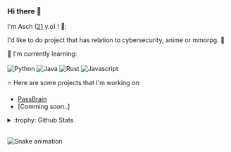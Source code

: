 ### Hi there 👋

I'm Asch ([21](https://github.com/Asch-sys/Asch-sys/blob/bdd765f4723db204e70157204882dcd00fa97855/hello_world.txt) y.o) ! 👀:

I'd like to do project that has relation to cybersecurity, anime or mmorpg. :ghost:

:page_with_curl: I'm currently learning: 
<br><br>
![Python](https://img.shields.io/badge/python-%233776AB.svg?style=for-the-badge&logo=python&logoColor=white)
![Java](https://img.shields.io/badge/Java-ED8B00?style=for-the-badge&logo=openjdk&logoColor=white)
![Rust](https://img.shields.io/badge/rust-%23000000.svg?style=for-the-badge&logo=rust&logoColor=white)
![Javascript](https://img.shields.io/badge/javascript-%23F7DF1E.svg?style=for-the-badge&logo=javascript&logoColor=white)

:star: Here are some projects that I'm working on: 
- [PassBrain](https://github.com/Asch-sys/Pass-Brain---Asch-sys)
- [Comming soon..]

<details>
<summary>:trophy: Github Stats</summary>
<img src="https://bad-apple-github-readme.vercel.app/api?username=asch-sys&show_icons=true&show_bg=1&theme=graywhite">
<img src="https://github-profile-trophy.vercel.app/?username=asch-sys">
</details>

<br>


![Snake animation](https://raw.githubusercontent.com/{asch-sys}/{asch-sys}/output/github-contribution-grid-snake-dark.svg)
<!--Feel free to contact me :yum:
<br><br>
<!-- 
<a href=mailto:"><img src="https://img.shields.io/badge/Email-asch@
<!--
**Asch-sys/Asch-sys** is a ✨ _special_ ✨ repository because its `README.md` (this file) appears on your GitHub profile.

Here are some ideas to get you started:

- 🔭 I’m currently working on ...
- 🌱 I’m currently learning ...
- 👯 I’m looking to collaborate on ...
- 🤔 I’m looking for help with ...
- 💬 Ask me about ...
- 📫 How to reach me: ...
- 😄 Pronouns: ...
- ⚡ Fun fact: ...
-->
